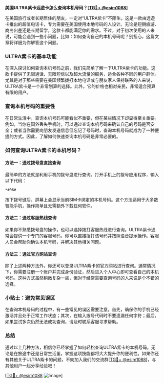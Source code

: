 **美国ULTRA紫卡远遊卡怎么查询本机号码？[[TG💪+ @esim1088](https://t.me/s/esim1088)]**

在美国旅行或者长期居住的朋友，一定对“ULTRA紫卡”不陌生。这是一款由远遊卡推出的超值电话卡，专为需要在美国使用本地号码的人设计。无论是短期旅游、商务出差还是长期留学，这款卡都能满足你的需求。不过，对于初次使用的人来说，可能会遇到一些小问题，比如：如何查询自己的本机号码呢？别担心，这篇文章将详细为你解答这个问题。

### ULTRA紫卡的基本功能

在深入探讨如何查询本机号码之前，我们先简单了解一下ULTRA紫卡的功能。这款卡提供了无限通话、无限短信以及超大流量的服务，适合各种不同的用户群体。尤其是对于那些需要在美国频繁拨打本地电话或与朋友家人保持联系的人来说，ULTRA紫卡是一个非常划算的选择。此外，它的价格也相对亲民，非常适合预算有限的用户。

### 查询本机号码的重要性

在日常生活中，查询本机号码可能看似不重要，但在某些情况下却显得至关重要。例如，当你在国外丢失手机时，可以通过查询本机号码来确认自己的号码是否安全；或者当你需要向朋友发送信息但忘记了号码时，查询本机号码就成为了一种便捷的方式。因此，了解如何快速查询本机号码是非常必要的。

### 如何查询ULTRA紫卡的本机号码？

#### 方法一：通过拨号盘直接查询

最简单的方法就是利用手机的拨号盘进行查询。打开手机上的拨号应用程序，输入以下代码：

```
*#06#
```

按下拨号键后，屏幕上会显示当前SIM卡绑定的本机号码。这个方法适用于大多数智能手机，操作简单且无需额外下载任何软件。

#### 方法二：通过客服热线查询

如果你不熟悉拨号盘的操作，也可以选择拨打客服热线进行查询。ULTRA紫卡通常会提供一个专门的客服号码，你可以直接拨打该号码并按照语音提示操作。客服人员会帮助你确认本机号码，并解决其他相关问题。

#### 方法三：通过官方网站查询

除了上述两种方法外，你还可以登录ULTRA紫卡的官方网站进行查询。通常情况下，你需要注册一个账户并完成身份验证，然后进入个人中心即可查看自己的本机号码。这种方式虽然稍微复杂一些，但对于经常需要查询号码的人来说是个不错的选择。

### 小贴士：避免常见误区

在查询本机号码的过程中，有一些常见的误区需要注意。首先，确保你的手机已经激活并且处于正常工作状态；其次，在输入拨号代码时不要遗漏任何字符；最后，如果尝试多次仍然无法成功查询，请及时联系客服寻求帮助。

### 总结

通过以上几种方法，相信你已经掌握了如何轻松查询ULTRA紫卡的本机号码。无论是在旅途中还是日常生活里，掌握这项技能都将大大提升你的便利性。如果你还有其他关于ULTRA紫卡的问题，不妨加入我们的交流群[[TG💪+ @esim1088](https://t.me/s/esim1088)]，与其他用户一起分享经验吧！

[[TG💪+ @esim1088](https://t.me/s/esim1088) ![Image](https://i.postimg.cc/4NQfJmqS/Snipaste-2025-05-13-00-14-12.png)]